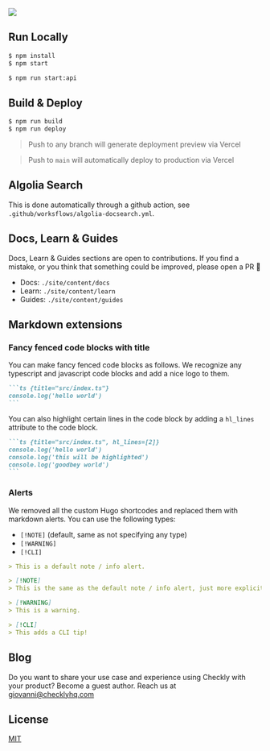 ![](https://api.checklyhq.com/v1/badges/checks/be14dfae-edea-48bd-a089-fa1ae7a4606a?style=flat&theme=default)

## Run Locally

```bash
$ npm install
$ npm start

$ npm run start:api
```

## Build & Deploy

```bash
$ npm run build
$ npm run deploy
```

> Push to any branch will generate deployment preview via Vercel

> Push to `main` will automatically deploy to production via Vercel

## Algolia Search

This is done automatically through a github action, see `.github/worksflows/algolia-docsearch.yml`.

## Docs, Learn & Guides

Docs, Learn & Guides sections are open to contributions. If you find a mistake, or you think that something could be improved, please open a PR 🙂

- Docs: `./site/content/docs`
- Learn: `./site/content/learn`
- Guides: `./site/content/guides`

## Markdown extensions

### Fancy fenced code blocks with title

You can make fancy fenced code blocks as follows. We recognize any typescript and javascript code blocks and
add a nice logo to them.

````markdown
```ts {title="src/index.ts"}
console.log('hello world')
```
````

You can also highlight certain lines in the code block by adding a `hl_lines` attribute to the code block.

````markdown
```ts {title="src/index.ts", hl_lines=[2]}
console.log('hello world')
console.log('this will be highlighted')
console.log('goodbey world')
``` 
````

### Alerts

We removed all the custom Hugo shortcodes and replaced them with markdown alerts. You can use the following types:

- `[!NOTE]` (default, same as not specifying any type) 
- `[!WARNING]`
- `[!CLI]`
````markdown
> This is a default note / info alert.

> [!NOTE]
> This is the same as the default note / info alert, just more explicit.

> [!WARNING]
> This is a warning.

> [!CLI]
> This adds a CLI tip!
````


## Blog

Do you want to share your use case and experience using Checkly with your product? Become a guest author. 
Reach us at [giovanni@checklyhq.com](mailto:giovanni@checklyhq.com)

## License

[MIT](https://github.com/checkly/jamstack-deploy/blob/master/LICENSE)
